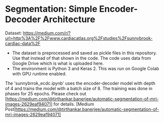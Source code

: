 # Segmentation: Simple Encoder-Decoder Architecture
Dataset: https://medium.com/r/?url=http%3A%2F%2Fwww.cardiacatlas.org%2Fstudies%2Fsunnybrook-cardiac-data%2F

* The dataset is preprocessed and saved as pickle files in this repository. Use that instead of that shown in the code. The code uses data from Google Drive which is what is uploaded here.
* The environment is Python 3 and Keras 2. This was run on Google Colab with GPU runtime enabled.

The 'sunnybrrok_ecdc.ipynb' uses the encoder-decoder model with depth of 4 and trains the model with a batch size of 8. The training was done in phases for 25 epochs.
Please check out [https://medium.com/@tirthankar.banerjee/automatic-segmentation-of-mri-images-2629eaf94071] for details.
[Medium Post|https://medium.com/@tirthankar.banerjee/automatic-segmentation-of-mri-images-2629eaf94071]
